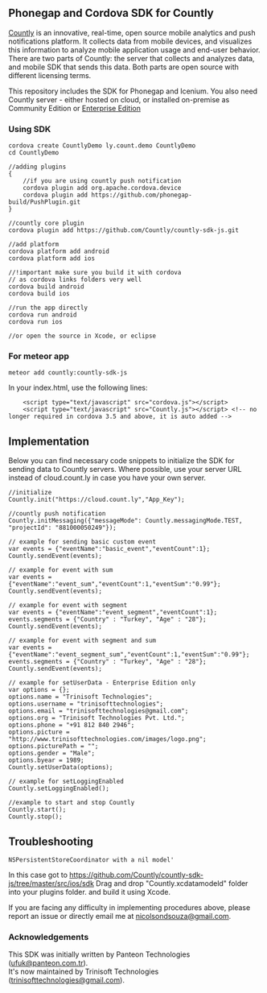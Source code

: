 
## Phonegap and Cordova SDK for Countly

[Countly](http://count.ly) is an innovative, real-time, open source mobile analytics and push notifications platform. It collects data from mobile devices, and visualizes this information to analyze mobile application usage and end-user behavior. There are two parts of Countly: the server that collects and analyzes data, and mobile SDK that sends this data. Both parts are open source with different licensing terms.

This repository includes the SDK for Phonegap and Icenium. You also need Countly server - either hosted on cloud, or installed on-premise as Community Edition or [Enterprise Edition](http://count.ly/enterprise-edition)

### Using SDK

```
cordova create CountlyDemo ly.count.demo CountlyDemo
cd CountlyDemo

//adding plugins
{
	//if you are using countly push notification
	cordova plugin add org.apache.cordova.device
	cordova plugin add https://github.com/phonegap-build/PushPlugin.git
}

//countly core plugin
cordova plugin add https://github.com/Countly/countly-sdk-js.git

//add platform
cordova platform add android
cordova platform add ios

//!important make sure you build it with cordova
// as cordova links folders very well
cordova build android
cordova build ios

//run the app directly
cordova run android
cordova run ios

//or open the source in Xcode, or eclipse

```

### For meteor app

```
meteor add countly:countly-sdk-js
```

In your index.html, use the following lines:

```
    <script type="text/javascript" src="cordova.js"></script>
    <script type="text/javascript" src="Countly.js"></script> <!-- no longer required in cordova 3.5 and above, it is auto added -->
```

Implementation
-----

Below you can find necessary code snippets to initialize the SDK for sending data to Countly servers. Where possible, use your server URL instead of cloud.count.ly in case you have your own server. 

```
//initialize
Countly.init("https://cloud.count.ly","App_Key");

//countly push notification
Countly.initMessaging({"messageMode": Countly.messagingMode.TEST, "projectId": "881000050249"});

// example for sending basic custom event
var events = {"eventName":"basic_event","eventCount":1};
Countly.sendEvent(events);

// example for event with sum
var events = {"eventName":"event_sum","eventCount":1,"eventSum":"0.99"};
Countly.sendEvent(events);

// example for event with segment
var events = {"eventName":"event_segment","eventCount":1};
events.segments = {"Country" : "Turkey", "Age" : "28"};
Countly.sendEvent(events);

// example for event with segment and sum
var events = {"eventName":"event_segment_sum","eventCount":1,"eventSum":"0.99"};
events.segments = {"Country" : "Turkey", "Age" : "28"};
Countly.sendEvent(events);

// example for setUserData - Enterprise Edition only
var options = {};
options.name = "Trinisoft Technologies";
options.username = "trinisofttechnologies";
options.email = "trinisofttechnologies@gmail.com";
options.org = "Trinisoft Technologies Pvt. Ltd.";
options.phone = "+91 812 840 2946";
options.picture = "http://www.trinisofttechnologies.com/images/logo.png";
options.picturePath = "";
options.gender = "Male";
options.byear = 1989;
Countly.setUserData(options);

// example for setLoggingEnabled
Countly.setLoggingEnabled();

//example to start and stop Countly
Countly.start();
Countly.stop();
```

Troubleshooting
-----
```
NSPersistentStoreCoordinator with a nil model'
```
In this case got to 
https://github.com/Countly/countly-sdk-js/tree/master/src/ios/sdk
Drag and drop "Countly.xcdatamodeld" folder into your plugins folder.
and build it using Xcode.

If you are facing any difficulty in implementing procedures above, please report an issue or directly email me at nicolsondsouza@gmail.com.

### Acknowledgements 

This SDK was initially written by Panteon Technologies (ufuk@panteon.com.tr).<br>
It's now maintained by Trinisoft Technologies (trinisofttechnologies@gmail.com).

